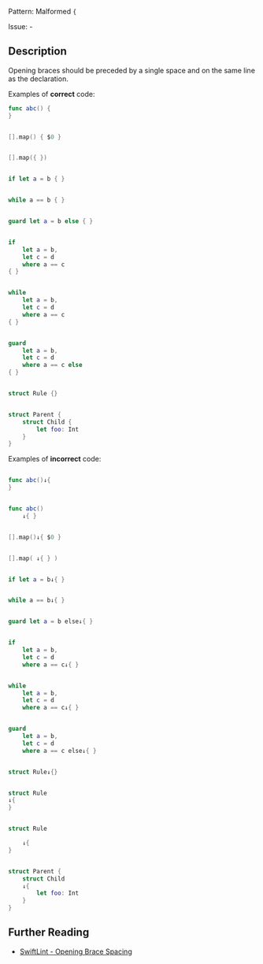 Pattern: Malformed `{`

Issue: -

## Description

Opening braces should be preceded by a single space and on the same line as the declaration.

Examples of **correct** code:
```swift
func abc() {
}


[].map() { $0 }


[].map({ })


if let a = b { }


while a == b { }


guard let a = b else { }


if
	let a = b,
	let c = d
	where a == c
{ }


while
	let a = b,
	let c = d
	where a == c
{ }


guard
	let a = b,
	let c = d
	where a == c else
{ }


struct Rule {}


struct Parent {
	struct Child {
		let foo: Int
	}
}

```
Examples of **incorrect** code:
```swift

func abc()↓{
}


func abc()
	↓{ }


[].map()↓{ $0 }


[].map( ↓{ } )


if let a = b↓{ }


while a == b↓{ }


guard let a = b else↓{ }


if
	let a = b,
	let c = d
	where a == c↓{ }


while
	let a = b,
	let c = d
	where a == c↓{ }


guard
	let a = b,
	let c = d
	where a == c else↓{ }


struct Rule↓{}


struct Rule
↓{
}


struct Rule

	↓{
}


struct Parent {
	struct Child
	↓{
		let foo: Int
	}
}

```

## Further Reading

* [SwiftLint - Opening Brace Spacing](https://realm.github.io/SwiftLint/opening_brace_spacing.html)